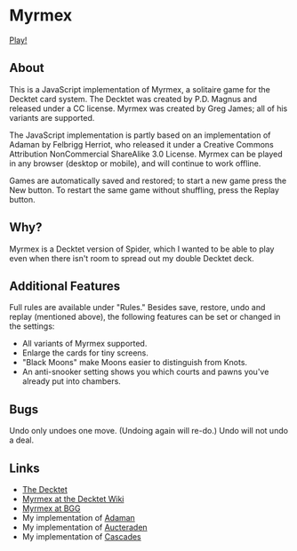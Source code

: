 # Myrmex

[Play!](http://mcdemarco.github.io/myrmex/myrmex.html)

## About

This is a JavaScript implementation of Myrmex, a solitaire game for the Decktet card system.  The Decktet was created by P.D. Magnus and released under a CC license.  Myrmex was created by Greg James; all of his variants are supported.

The JavaScript implementation is partly based on an implementation of Adaman by Felbrigg Herriot, who released it under a Creative Commons Attribution NonCommercial ShareAlike 3.0 License.  Myrmex can be played in any browser (desktop or mobile), and will continue to work offline.

Games are automatically saved and restored; to start a new game press the New button.  To restart the same game without shuffling, press the Replay button.

## Why?

Myrmex is a Decktet version of Spider, which I wanted to be able to play even when there isn't room to spread out my double Decktet deck.

## Additional Features

Full rules are available under "Rules." Besides save, restore, undo and replay (mentioned above), the following features can be set or changed in the settings:

* All variants of Myrmex supported.
* Enlarge the cards for tiny screens.
* "Black Moons" make Moons easier to distinguish from Knots.
* An anti-snooker setting shows you which courts and pawns you've already put into chambers.

## Bugs

Undo only undoes one move.  (Undoing again will re-do.)  Undo will not undo a deal.

## Links

* [The Decktet](http://decktet.com)
* [Myrmex at the Decktet Wiki](http://decktet.wikidot.com/game:myrmex)
* [Myrmex at BGG](https://www.boardgamegeek.com/boardgame/105292/myrmex)
* My implementation of [Adaman](https://mcdemarco.github.io/adaman/)
* My implementation of [Aucteraden](https://mcdemarco.net/games/decktet/aucteraden/)
* My implementation of [Cascades](https://mcdemarco.net/games/decktet/cascades/)
